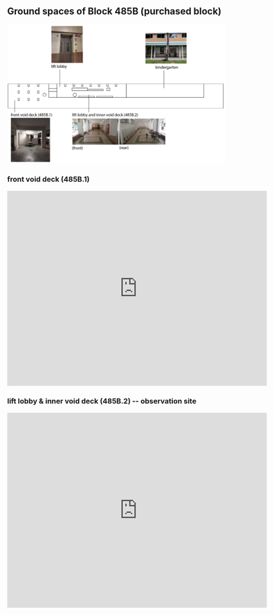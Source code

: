 ## Ground spaces of Block 485B (purchased block)

![Block 485B map](https://github.com/JoleneQuek16/Block485B/blob/master/485B_map.PNG?raw=true)

### front void deck (485B.1)

<iframe src="https://www.google.com/maps/embed?pb=!4v1544084083964!6m8!1m7!1sCAoSLEFGMVFpcFAwUXUtckRMM3VwY201elVMaTZBVWRKOGtqZ1ZDWmo2a3FXQ2tr!2m2!1d1.3596631921767488!2d103.9561257336546!3f18!4f0!5f0.7820865974627469" width="600" height="450" frameborder="0" style="border:0" allowfullscreen></iframe>

### lift lobby & inner void deck (485B.2) -- observation site

<iframe src="https://www.google.com/maps/embed?pb=!4v1544068456966!6m8!1m7!1sCAoSLEFGMVFpcE4wSDZfR3RRYXhPZ1VBblpWUklBc2tveEZxRXhQcEcxdHdGQnRy!2m2!1d1.3595439665353741!2d103.95627854013868!3f96!4f0!5f0.7820865974627469" width="600" height="450" frameborder="0" style="border:0" allowfullscreen></iframe>


